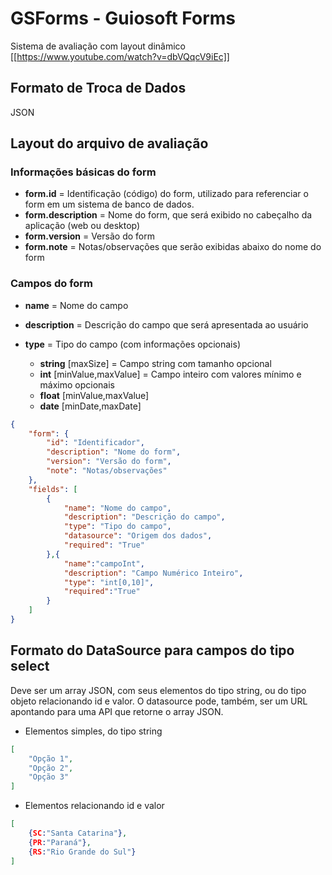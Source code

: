 # GSForms - Guiosoft Forms

Sistema de avaliação com layout dinâmico
[[https://www.youtube.com/watch?v=dbVQqcV9iEc]]

## Formato de Troca de Dados

JSON

## Layout do arquivo de avaliação

### Informações básicas do form

* **form.id** = Identificação (código) do form, utilizado para referenciar o form em um sistema de banco de dados.
* **form.description** = Nome do form, que será exibido no cabeçalho da aplicação (web ou desktop)
* **form.version** = Versão do form
* **form.note** = Notas/observações que serão exibidas abaixo do nome do form

### Campos do form

* **name** = Nome do campo
* **description** = Descrição do campo que será apresentada ao usuário
* **type** = Tipo do campo (com informações opcionais)

  * **string** [maxSize] = Campo string com tamanho opcional
  * **int** [minValue,maxValue] = Campo inteiro com valores mínimo e máximo opcionais
  * **float** [minValue,maxValue]
  * **date** [minDate,maxDate]

```json
{
    "form": {
        "id": "Identificador",
        "description": "Nome do form",
        "version": "Versão do form",
        "note": "Notas/observações"
    },
    "fields": [
        {
            "name": "Nome do campo",
            "description": "Descrição do campo",
            "type": "Tipo do campo",
            "datasource": "Origem dos dados",
            "required": "True"
        },{
            "name":"campoInt",
            "description": "Campo Numérico Inteiro",
            "type": "int[0,10]",
            "required":"True"
        }
    ]
}
```

## Formato do DataSource para campos do tipo select

Deve ser um array JSON, com seus elementos do tipo string, ou do tipo objeto relacionando id e valor. O datasource pode, também, ser um URL apontando para uma API que retorne o array JSON.

* Elementos simples, do tipo string

```json
[
    "Opção 1",
    "Opção 2",
    "Opção 3"
]
```

* Elementos relacionando id e valor

```json
[
    {SC:"Santa Catarina"},
    {PR:"Paraná"},
    {RS:"Rio Grande do Sul"}
]
```
